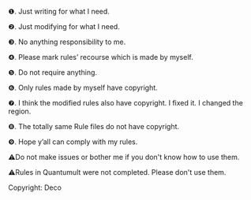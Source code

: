 ❶. Just writing for what I need.

❷. Just modifying for what I need.

❸. No anything responsibility to me.

❹. Please mark rules’ recourse which is made by myself.

❺. Do not require anything.

❻. Only rules made by myself have copyright.

❼. I think the modified rules also have copyright. I fixed it. I changed the region.

❽. The totally same Rule files do not have copyright.

❾. Hope y’all can comply with my rules.

⚠️Do not make issues or bother me if you don't know how to use them.

⚠️Rules in Quantumult were not completed. Please don't use them.

Copyright: Deco
